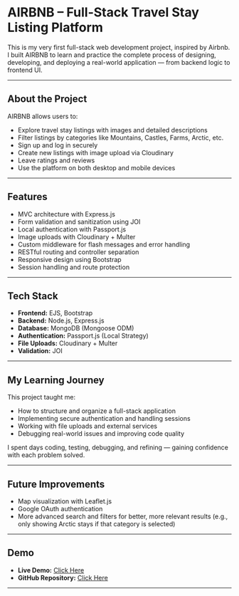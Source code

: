 # AIRBNB – Full-Stack Travel Stay Listing Platform

This is my very first full-stack web development project, inspired by Airbnb.  
I built AIRBNB to learn and practice the complete process of designing, developing, and deploying a real-world application — from backend logic to frontend UI.  

---

## About the Project

AIRBNB allows users to:

- Explore travel stay listings with images and detailed descriptions
- Filter listings by categories like Mountains, Castles, Farms, Arctic, etc.
- Sign up and log in securely
- Create new listings with image upload via Cloudinary
- Leave ratings and reviews
- Use the platform on both desktop and mobile devices

---

## Features

- MVC architecture with Express.js
- Form validation and sanitization using JOI
- Local authentication with Passport.js
- Image uploads with Cloudinary + Multer
- Custom middleware for flash messages and error handling
- RESTful routing and controller separation
- Responsive design using Bootstrap
- Session handling and route protection

---

## Tech Stack

- **Frontend:** EJS, Bootstrap  
- **Backend:** Node.js, Express.js  
- **Database:** MongoDB (Mongoose ODM)  
- **Authentication:** Passport.js (Local Strategy)  
- **File Uploads:** Cloudinary + Multer  
- **Validation:** JOI  

---

## My Learning Journey

This project taught me:

- How to structure and organize a full-stack application
- Implementing secure authentication and handling sessions
- Working with file uploads and external services
- Debugging real-world issues and improving code quality

I spent days coding, testing, debugging, and refining — gaining confidence with each problem solved.

---

## Future Improvements

- Map visualization with Leaflet.js
- Google OAuth authentication
- More advanced search and filters for better, more relevant results (e.g., only showing Arctic stays if that category is selected)

---

## Demo

- **Live Demo:** [Click Here](https://lnkd.in/eCDa6EU4)  
- **GitHub Repository:** [Click Here](https://lnkd.in/eFsfKkXR)

---


